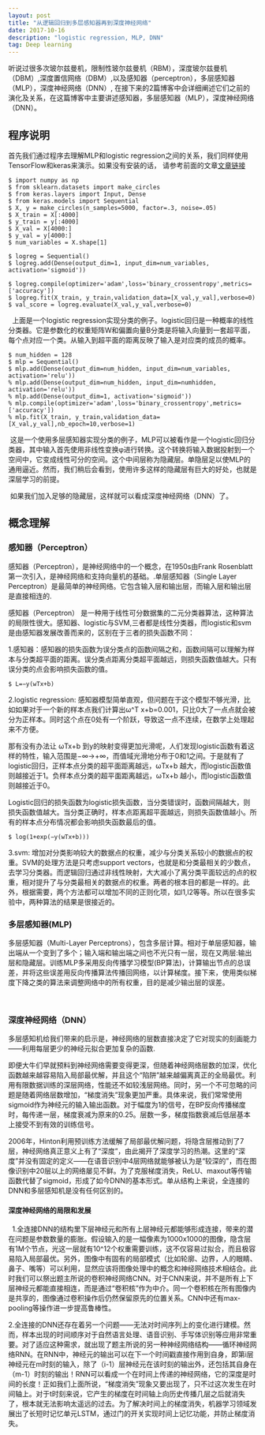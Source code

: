 ```yaml
---
layout: post
title: "从逻辑回归到多层感知器再到深度神经网络"
date: 2017-10-16 
description: "logistic regression, MLP, DNN"
tag: Deep learning 
---   
```

  听说过很多次玻尔兹曼机，限制性玻尔兹曼机（RBM），深度玻尔兹曼机（DBM）,深度置信网络（DBM）,以及感知器（perceptron），多层感知器（MLP），深度神经网络（DNN）,
在接下来的2篇博客中会详细阐述它们之前的演化及关系，在这篇博客中主要讲述感知器，多层感知器（MLP），深度神经网络（DNN）。

## 程序说明
  
  首先我们通过程序去理解MLP和logistic regression之间的关系，我们同样使用TensorFlow和keras来演示。如果没有安装的话，
  请参考前面的文章[文章链接](http://xujingxu.cn/2017/10/ubuntu14.04%E9%85%8D%E7%BD%AEtensorflow%E5%92%8Ckeras/)

	$ import numpy as np
	$ from sklearn.datasets import make_circles
	$ from keras.layers import Input, Dense
	$ from keras.models import Sequential
	$ X, y = make_circles(n_samples=5000, factor=.3, noise=.05)
	$ X_train = X[:4000]
	$ y_train = y[:4000]
	$ X_val = X[4000:]
	$ y_val = y[4000:]
	$ num_variables = X.shape[1]
	
	$ logreg = Sequential()
	$ logreg.add(Dense(output_dim=1, input_dim=num_variables, activation='sigmoid'))
	
	$ logreg.compile(optimizer='adam',loss='binary_crossentropy',metrics=['accuracy'])
	$ logreg.fit(X_train, y_train,validation_data=[X_val,y_val],verbose=0)
	$ val_score = logreg.evaluate(X_val,y_val,verbose=0)
  
   上面是一个logistic regression实现分类的例子。logistic回归是一种概率的线性分类器。它是参数化的权重矩阵W和偏置向量B分类是将输入向量到一套超平面，每个点对应一个类。从输入到超平面的距离反映了输入是对应类的成员的概率。
   
 	$ num_hidden = 128
 	$ mlp = Sequential()
	$ mlp.add(Dense(output_dim=num_hidden, input_dim=num_variables, activation='relu'))
	% mlp.add(Dense(output_dim=num_hidden, input_dim=numhidden, activation='relu'))
	% mlp.add(Dense(output_dim=1, activation='sigmoid'))
	% mlp.compile(optimizer='adam',loss='binary_crossentropy',metrics=['accuracy'])
	% mlp.fit(X_train, y_train,validation_data=[X_val,y_val],nb_epoch=10,verbose=1)
	
  这是一个使用多层感知器实现分类的例子，MLP可以被看作是一个logistic回归分类器，其中输入首先使用非线性变换φ进行转换。这个转换将输入数据投射到一个空间中，它变成线性可分的空间。这个中间层称为隐藏层。单隐层足以使MLP的通用逼近。然而，我们稍后会看到，使用许多这样的隐藏层有巨大的好处，也就是深层学习的前提。
  
  如果我们加入足够的隐藏层，这样就可以看成深度神经网络（DNN）了。
  
## 概念理解

### 感知器（Perceptron）

  感知器（Perceptron），是神经网络中的一个概念，在1950s由Frank Rosenblatt第一次引入，是神经网络和支持向量机的基础。.单层感知器（Single Layer Perceptron）是最简单的神经网络。它包含输入层和输出层，而输入层和输出层是直接相连的.
  
  感知器（Perceptron） 是一种用于线性可分数据集的二元分类器算法，这种算法的局限性很大。感知器、logistic与SVM,三者都是线性分类器，而logistic和svm是由感知器发展改善而来的，区别在于三者的损失函数不同：
  
  1.感知器：感知器的损失函数为误分类点的函数间隔之和，函数间隔可以理解为样本与分类超平面的距离。误分类点距离分类超平面越远，则损失函数值越大。只有误分类的点会影响损失函数的值。 
  
	$ L=−y(wTx+b)
	
  2.logistic regression: 感知器模型简单直观，但问题在于这个模型不够光滑，比如如果对于一个新的样本点我们计算出ω^T x+b=0.001，只比0大了一点点就会被分为正样本。同时这个点在0处有一个阶跃，导致这一点不连续，在数学上处理起来不方便。 
  
  那有没有办法让 ωTx+b 到y的映射变得更加光滑呢，人们发现logistic函数有着这样的特性，输入范围是−∞→+∞，而值域光滑地分布于0和1之间。于是就有了logistic回归，正样本点分类的超平面距离越远，ωTx+b 越大，而logistic函数值则越接近于1。负样本点分类的超平面距离越远，ωTx+b 越小，而logistic函数值则越接近于0。
  
  Logistic回归的损失函数为logistic损失函数，当分类错误时，函数间隔越大，则损失函数值越大。当分类正确时，样本点距离超平面越远，则损失函数值越小。所有的样本点分布情况都会影响损失函数最后的值。
  
	$ log(1+exp(−y(wTx+b)))
	
  3.svm: 增加对分类影响较大的数据点的权重，减少与分类关系较小的数据点的权重。SVM的处理方法是只考虑support vectors，也就是和分类最相关的少数点，去学习分类器。而逻辑回归通过非线性映射，大大减小了离分类平面较远的点的权重，相对提升了与分类最相关的数据点的权重。两者的根本目的都是一样的。此外，根据需要，两个方法都可以增加不同的正则化项，如l1,l2等等。所以在很多实验中，两种算法的结果是很接近的。

### 多层感知器(MLP)

  多层感知器（Multi-Layer Perceptrons），包含多层计算。相对于单层感知器，输出端从一个变到了多个；输入端和输出端之间也不光只有一层，现在又两层:输出层和隐藏层。训练MLP多采用反向传播学习模型(BP算法)，计算输出节点的总误差，并将这些误差用反向传播算法传播回网络，以计算梯度。接下来，使用类似梯度下降之类的算法来调整网络中的所有权重，目的是减少输出层的误差。
  
  
### 深度神经网络（DNN）

  多层感知机给我们带来的启示是，神经网络的层数直接决定了它对现实的刻画能力——利用每层更少的神经元拟合更加复杂的函数.
  
  即便大牛们早就预料到神经网络需要变得更深，但随着神经网络层数的加深，优化函数越来越容易陷入局部最优解，并且这个“陷阱”越来越偏离真正的全局最优。利用有限数据训练的深层网络，性能还不如较浅层网络。同时，另一个不可忽略的问题是随着网络层数增加，“梯度消失”现象更加严重。具体来说，我们常常使用sigmoid作为神经元的输入输出函数。对于幅度为1的信号，在BP反向传播梯度时，每传递一层，梯度衰减为原来的0.25。层数一多，梯度指数衰减后低层基本上接受不到有效的训练信号。
  
  2006年，Hinton利用预训练方法缓解了局部最优解问题，将隐含层推动到了7层，神经网络真正意义上有了“深度”，由此揭开了深度学习的热潮。这里的“深度”并没有固定的定义——在语音识别中4层网络就能够被认为是“较深的”，而在图像识别中20层以上的网络屡见不鲜。为了克服梯度消失，ReLU、maxout等传输函数代替了sigmoid，形成了如今DNN的基本形式。单从结构上来说，全连接的DNN和多层感知机是没有任何区别的。
  
#### 深度神经网络的局限和发展
  
  1.全连接DNN的结构里下层神经元和所有上层神经元都能够形成连接，带来的潜在问题是参数数量的膨胀。假设输入的是一幅像素为1000x1000的图像，隐含层有1M个节点，光这一层就有10^12个权重需要训练，这不仅容易过拟合，而且极容易陷入局部最优。另外，图像中有固有的局部模式（比如轮廓、边界，人的眼睛、鼻子、嘴等）可以利用，显然应该将图像处理中的概念和神经网络技术相结合。此时我们可以祭出题主所说的卷积神经网络CNN。对于CNN来说，并不是所有上下层神经元都能直接相连，而是通过“卷积核”作为中介。同一个卷积核在所有图像内是共享的，图像通过卷积操作后仍然保留原先的位置关系。CNN中还有max-pooling等操作进一步提高鲁棒性。
  
  2.全连接的DNN还存在着另一个问题——无法对时间序列上的变化进行建模。然而，样本出现的时间顺序对于自然语言处理、语音识别、手写体识别等应用非常重要。对了适应这种需求，就出现了题主所说的另一种神经网络结构——循环神经网络RNN。在RNN中，神经元的输出可以在下一个时间戳直接作用到自身，即第i层神经元在m时刻的输入，除了（i-1）层神经元在该时刻的输出外，还包括其自身在（m-1）时刻的输出！RNN可以看成一个在时间上传递的神经网络，它的深度是时间的长度！正如我们上面所说，“梯度消失”现象又要出现了，只不过这次发生在时间轴上。对于t时刻来说，它产生的梯度在时间轴上向历史传播几层之后就消失了，根本就无法影响太遥远的过去。为了解决时间上的梯度消失，机器学习领域发展出了长短时记忆单元LSTM，通过门的开关实现时间上记忆功能，并防止梯度消失。
  

  
  
  
  

  
	
	
  

	
	
  
	
  
  
